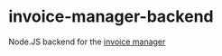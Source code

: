 # invoice-manager-backend
Node.JS backend for the [invoice manager](https://github.com/KevinVanthuyne/invoice-manager)
